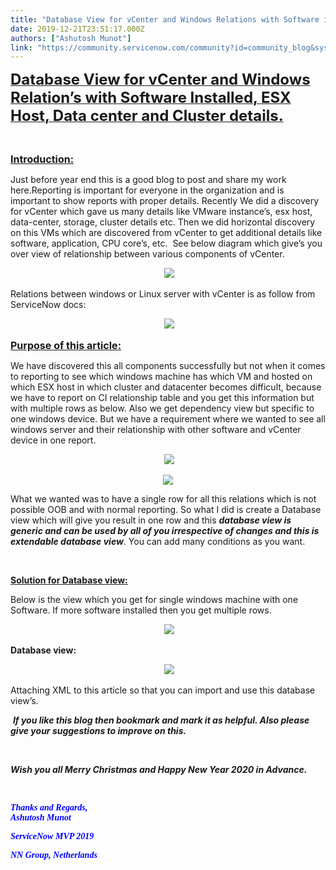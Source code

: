 ```yaml
---
title: "Database View for vCenter and Windows Relations with Software installed ESX Host Datacenter and Cluster details"
date: 2019-12-21T23:51:17.000Z
authors: ["Ashutosh Munot"]
link: "https://community.servicenow.com/community?id=community_blog&sys_id=2d8de62adb3dc09014d6fb2439961945"
---
```

<p><u><strong style="font-size: 18pt;">Database View for vCenter and Windows Relation’s with Software Installed, ESX Host, </strong><span style="font-size: 24px;"><strong>Data center</strong></span><strong style="font-size: 18pt;"> and Cluster details.</strong></u></p>
<p> </p>
<p><span style="font-size: 12pt;"><strong><u>Introduction:</u></strong></span></p>
<p>Just before year end this is a good blog to post and share my work here.Reporting is important for everyone in the organization and is important to show reports with proper details. Recently We did a discovery for vCenter which gave us many details like VMware instance’s, esx host, data-center, storage, cluster details etc. Then we did horizontal discovery on this VMs which are discovered from vCenter to get additional details like software, application, CPU core’s, etc.  See below diagram which give’s you over view of relationship between various components of vCenter.</p>
<p style="text-align: center;"> <img src="https://community.servicenow.com/269c22e6db3dc09014d6fb24399619c3.iix" /></p>
<p>Relations between windows or Linux server with vCenter is as follow from ServiceNow docs:</p>
<p style="text-align: center;"> <img src="https://community.servicenow.com/70ac62e6db3dc09014d6fb2439961997.iix" /></p>
<p><span style="font-size: 12pt;"><strong><u>Purpose of this article:</u></strong></span></p>
<p>We have discovered this all components successfully but not when it comes to reporting to see which windows machine has which VM and hosted on which ESX host in which cluster and datacenter becomes difficult, because we have to report on CI relationship table and you get this information but with multiple rows as below. Also we get dependency view but specific to one windows device. But we have a requirement where we wanted to see all windows server and their relationship with other software and vCenter device in one report.</p>
<p style="text-align: center;"> <img src="https://community.servicenow.com/8fac62e6db3dc09014d6fb243996199e.iix" /></p>
<p style="text-align: center;"><img src="https://community.servicenow.com/8e20ba2edb3dc09014d6fb2439961978.iix" /></p>
<p>What we wanted was to have a single row for all this relations which is not possible OOB and with normal reporting. So what I did is create a Database view which will give you result in one row and this <strong><em>database view is generic and can be used by all of you irrespective of changes and this is extendable database view</em></strong>. You can add many conditions as you want.</p>
<p> </p>
<p><strong><u>Solution for Database view:</u></strong></p>
<p>Below is the view which you get for single windows machine with one Software. If more software installed then you get multiple rows.</p>
<p style="text-align: center;"> <img src="https://community.servicenow.com/08bca6e6db3dc09014d6fb2439961924.iix" /></p>
<p><strong>Database view:</strong></p>
<p style="text-align: center;"> <img src="https://community.servicenow.com/e1bc66e6db3dc09014d6fb2439961947.iix" /></p>
<p>Attaching XML to this article so that you can import and use this database view’s.</p>
<p> <em><strong>If you like this blog then bookmark and mark it as helpful. Also please give your suggestions to improve on this.</strong></em></p>
<p> </p>
<p><em><strong>Wish you all Merry Christmas and Happy New Year 2020 in Advance.</strong></em></p>
<p><em><strong> </strong></em></p>
<p><span style="font-family: &#39;book antiqua&#39;, palatino; color: #0000ff;"><strong><em>Thanks and Regards,</em></strong></span><span style="font-family: &#39;book antiqua&#39;, palatino; color: #0000ff;"><strong><em><br /> Ashutosh Munot</em></strong></span></p>
<p><span style="font-family: &#39;book antiqua&#39;, palatino; color: #0000ff;"><strong><em>ServiceNow MVP 2019</em></strong></span></p>
<p><span style="font-family: &#39;book antiqua&#39;, palatino; color: #0000ff;"><strong><em>NN Group, Netherlands</em></strong></span></p>